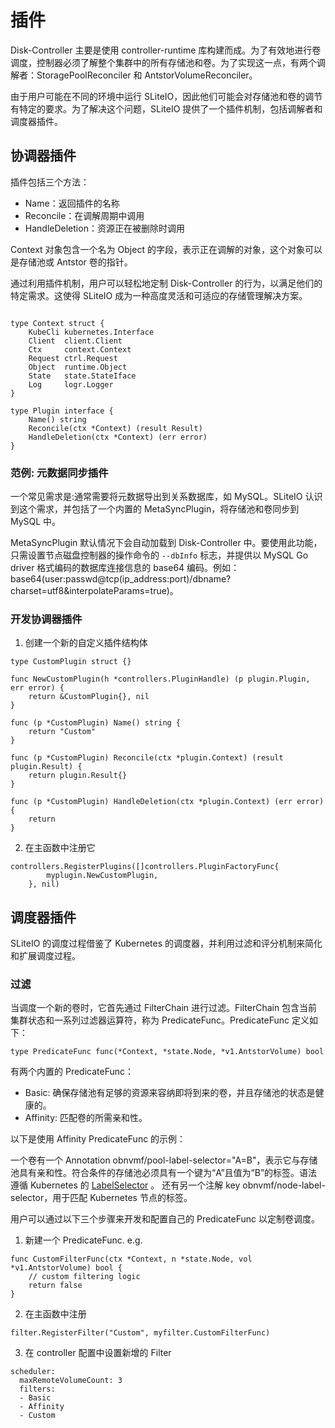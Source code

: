 # 插件

Disk-Controller 主要是使用 controller-runtime 库构建而成。为了有效地进行卷调度，控制器必须了解整个集群中的所有存储池和卷。为了实现这一点，有两个调解者：StoragePoolReconciler 和 AntstorVolumeReconciler。

由于用户可能在不同的环境中运行 SLiteIO，因此他们可能会对存储池和卷的调节有特定的要求。为了解决这个问题，SLiteIO 提供了一个插件机制，包括调解者和调度器插件。

## 协调器插件

插件包括三个方法：

- Name：返回插件的名称
- Reconcile：在调解周期中调用
- HandleDeletion：资源正在被删除时调用

Context 对象包含一个名为 Object 的字段，表示正在调解的对象，这个对象可以是存储池或 Antstor 卷的指针。

通过利用插件机制，用户可以轻松地定制 Disk-Controller 的行为，以满足他们的特定需求。这使得 SLiteIO 成为一种高度灵活和可适应的存储管理解决方案。

```

type Context struct {
	KubeCli kubernetes.Interface
	Client  client.Client
	Ctx     context.Context
	Request ctrl.Request
	Object  runtime.Object
	State   state.StateIface
	Log     logr.Logger
}

type Plugin interface {
	Name() string
	Reconcile(ctx *Context) (result Result)
	HandleDeletion(ctx *Context) (err error)
}

```

### 范例: 元数据同步插件

一个常见需求是:通常需要将元数据导出到关系数据库，如 MySQL。SLiteIO 认识到这个需求，并包括了一个内置的 MetaSyncPlugin，将存储池和卷同步到 MySQL 中。

MetaSyncPlugin 默认情况下会自动加载到 Disk-Controller 中。要使用此功能，只需设置节点磁盘控制器的操作命令的 `--dbInfo` 标志，并提供以 MySQL Go driver 格式编码的数据库连接信息的 base64 编码。例如：base64(user:passwd@tcp(ip_address:port)/dbname?charset=utf8&interpolateParams=true)。

### 开发协调器插件

1. 创建一个新的自定义插件结构体

```
type CustomPlugin struct {}

func NewCustomPlugin(h *controllers.PluginHandle) (p plugin.Plugin, err error) {
    return &CustomPlugin{}, nil
}

func (p *CustomPlugin) Name() string {
	return "Custom"
}

func (p *CustomPlugin) Reconcile(ctx *plugin.Context) (result plugin.Result) {
	return plugin.Result{}
}

func (p *CustomPlugin) HandleDeletion(ctx *plugin.Context) (err error) {
	return
}

```

2. 在主函数中注册它

```
controllers.RegisterPlugins([]controllers.PluginFactoryFunc{
		myplugin.NewCustomPlugin,
	}, nil)
```


## 调度器插件

SLiteIO 的调度过程借鉴了 Kubernetes 的调度器，并利用过滤和评分机制来简化和扩展调度过程。

### 过滤

当调度一个新的卷时，它首先通过 FilterChain 进行过滤。FilterChain 包含当前集群状态和一系列过滤器运算符，称为 PredicateFunc。PredicateFunc 定义如下：

```
type PredicateFunc func(*Context, *state.Node, *v1.AntstorVolume) bool
```

有两个内置的 PredicateFunc：

- Basic: 确保存储池有足够的资源来容纳即将到来的卷，并且存储池的状态是健康的。
- Affinity: 匹配卷的所需亲和性。

以下是使用 Affinity PredicateFunc 的示例：

一个卷有一个 Annotation obnvmf/pool-label-selector="A=B"，表示它与存储池具有亲和性。符合条件的存储池必须具有一个键为“A”且值为“B”的标签。语法遵循 Kubernetes 的 [LabelSelector](https://kubernetes.io/docs/concepts/overview/working-with-objects/labels/) 。 还有另一个注解 key obnvmf/node-label-selector，用于匹配 Kubernetes 节点的标签。

用户可以通过以下三个步骤来开发和配置自己的 PredicateFunc 以定制卷调度。

1. 新建一个 PredicateFunc. e.g.

```
func CustomFilterFunc(ctx *Context, n *state.Node, vol *v1.AntstorVolume) bool {
    // custom filtering logic
    return false
}
```

2. 在主函数中注册

```
filter.RegisterFilter("Custom", myfilter.CustomFilterFunc)
```

3. 在 controller 配置中设置新增的 Filter

```
scheduler:
  maxRemoteVolumeCount: 3
  filters:
  - Basic
  - Affinity
  - Custom
```